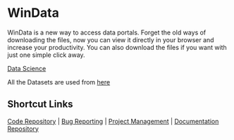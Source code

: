 # WinData
WinData is a new way to access data portals. Forget the old ways of downloading the files, now you can view it directly in your browser and increase your productivity. You can also download the files if you want with just one simple click away. 

[Data Science](https://miro.medium.com/max/1600/1*a-HMfeg5w-W02Nrw21iPtg.gif)

All the Datasets are used from [here](https://opendata.citywindsor.ca/)

## Shortcut Links
[Code Repository](https://github.com/nidhipatell/WinData) |
[Bug Reporting](https://github.com/nidhipatell/WinData/issues) |
[Project Management](https://github.com/nidhipatell/WinData/projects/1) | 
[Documentation Repository](https://github.com/nidhipatell/WinData/wiki)
